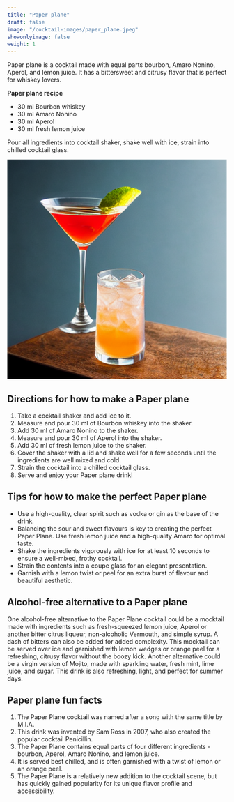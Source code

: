 ```yaml
---
title: "Paper plane"
draft: false
image: "/cocktail-images/paper_plane.jpeg"
showonlyimage: false
weight: 1
---
```


Paper plane is a cocktail made with equal parts bourbon, Amaro Nonino, Aperol, and lemon juice. It has a bittersweet and citrusy flavor that is perfect for whiskey lovers.

<!--more-->

**Paper plane recipe**

- 30 ml Bourbon whiskey
- 30 ml Amaro Nonino
- 30 ml Aperol
- 30 ml fresh lemon juice


Pour all ingredients into cocktail shaker, shake well with ice, strain into chilled cocktail glass.

![](/cocktail-images/paper_plane.jpeg)


## Directions for how to make a Paper plane

1. Take a cocktail shaker and add ice to it.
2. Measure and pour 30 ml of Bourbon whiskey into the shaker.
3. Add 30 ml of Amaro Nonino to the shaker.
4. Measure and pour 30 ml of Aperol into the shaker.
5. Add 30 ml of fresh lemon juice to the shaker.
6. Cover the shaker with a lid and shake well for a few seconds until the ingredients are well mixed and cold.
7. Strain the cocktail into a chilled cocktail glass.
8. Serve and enjoy your Paper plane drink!

## Tips for how to make the perfect Paper plane

- Use a high-quality, clear spirit such as vodka or gin as the base of the drink.
- Balancing the sour and sweet flavours is key to creating the perfect Paper Plane. Use fresh lemon juice and a high-quality Amaro for optimal taste. 
- Shake the ingredients vigorously with ice for at least 10 seconds to ensure a well-mixed, frothy cocktail.
- Strain the contents into a coupe glass for an elegant presentation. 
- Garnish with a lemon twist or peel for an extra burst of flavour and beautiful aesthetic.

## Alcohol-free alternative to a Paper plane

One alcohol-free alternative to the Paper Plane cocktail could be a mocktail made with ingredients such as fresh-squeezed lemon juice, Aperol or another bitter citrus liqueur, non-alcoholic Vermouth, and simple syrup. A dash of bitters can also be added for added complexity. This mocktail can be served over ice and garnished with lemon wedges or orange peel for a refreshing, citrusy flavor without the boozy kick. Another alternative could be a virgin version of Mojito, made with sparkling water, fresh mint, lime juice, and sugar. This drink is also refreshing, light, and perfect for summer days.

## Paper plane fun facts

1. The Paper Plane cocktail was named after a song with the same title by M.I.A. 
2. This drink was invented by Sam Ross in 2007, who also created the popular cocktail Penicillin. 
3. The Paper Plane contains equal parts of four different ingredients - bourbon, Aperol, Amaro Nonino, and lemon juice. 
4. It is served best chilled, and is often garnished with a twist of lemon or an orange peel. 
5. The Paper Plane is a relatively new addition to the cocktail scene, but has quickly gained popularity for its unique flavor profile and accessibility.
